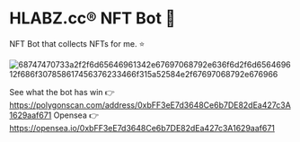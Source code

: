 # HLABZ.cc® NFT Bot 🎨
NFT Bot that collects NFTs for me. ⭐️

![68747470733a2f2f6d65646961342e67697068792e636f6d2f6d656469612f686f307858617456376233466f315a52584e2f67697068792e676966](https://user-images.githubusercontent.com/113842155/196613640-114a8d27-fa43-4a54-9257-5429dd9c98e4.gif)

See what the bot has win 👉 https://polygonscan.com/address/0xbFF3eE7d3648Ce6b7DE82dEa427c3A1629aaf671
Opensea 👉 https://opensea.io/0xbFF3eE7d3648Ce6b7DE82dEa427c3A1629aaf671
